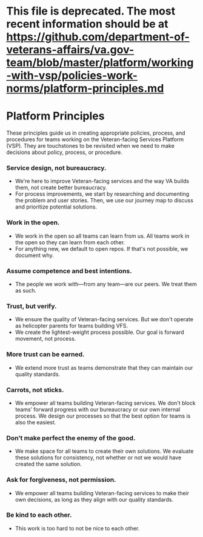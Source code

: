 # This file is deprecated. The most recent information should be at https://github.com/department-of-veterans-affairs/va.gov-team/blob/master/platform/working-with-vsp/policies-work-norms/platform-principles.md

# Platform Principles

These principles guide us in creating appropriate policies, process, and procedures for teams working on the Veteran-facing Services Platform (VSP). They are touchstones to be revisited when we need to make decisions about policy, process, or procedure.

### Service design, not bureaucracy.

* We're here to improve Veteran-facing services and the way VA builds them, not create better bureaucracy.
* For process improvements, we start by researching and documenting the problem and user stories. Then, we use our journey map to discuss and prioritize potential solutions.

### Work in the open.

* We work in the open so all teams can learn from us. All teams work in the open so they can learn from each other.
* For anything new, we default to open repos. If that's not possible, we document why.

### Assume competence and best intentions.

* The people we work with—from any team—are our peers. We treat them as such.

### Trust, but verify.

* We ensure the quality of Veteran-facing services. But we don't operate as helicopter parents for teams building VFS.
* We create the lightest-weight process possible. Our goal is forward movement, not process.

### More trust can be earned.

* We extend more trust as teams demonstrate that they can maintain our quality standards.

### Carrots, not sticks.

* We empower all teams building Veteran-facing services. We don't block teams’ forward progress with our bureaucracy or our own internal process. We design our processes so that the best option for teams is also the easiest.

### Don’t make perfect the enemy of the good.

* We make space for all teams to create their own solutions. We evaluate these solutions for consistency, not whether or not we would have created the same solution.

### Ask for forgiveness, not permission.

* We empower all teams building Veteran-facing services to make their own decisions, as long as they align with our quality standards.

### Be kind to each other.

* This work is too hard to not be nice to each other.
